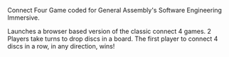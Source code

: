 Connect Four Game coded for General Assembly's Software Engineering Immersive. 

Launches a browser based version of the classic connect 4 games. 2 Players take turns to drop discs in a board. The first player to connect 4 discs in a row, in any direction, wins!